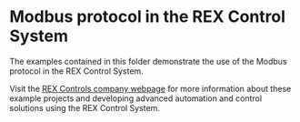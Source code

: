 Modbus protocol in the REX Control System 
=========================================

The examples contained in this folder demonstrate the use of the Modbus protocol
in the REX Control System.

Visit the [REX Controls company webpage](http://www.rexcontrols.com) for more 
information about these example projects and developing advanced automation and 
control solutions using the REX Control System.


